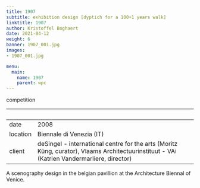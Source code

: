 ```yaml
---
title: 1907
subtitle: exhibition design [dyptich for a 100+1 years walk]
linktitle: 1907
author: Kristoffel Boghaert
date: 2021-04-12
weight: 6
banner: 1907_001.jpg
images:
- 1907_001.jpg

menu:
  main:
    name: 1907
    parent: wpc
---
```

competition

&nbsp;|&nbsp;
------|------
date  |  2008
location	|		Biennale di Venezia (IT)
client		|		deSingel - international centre for the arts (Moritz Küng, curator), Vlaams Architectuurinstituut - VAi (Katrien Vandermarliere, director)

A scenography design in the belgian pavillion at the Architecture Biennal of Venice.
